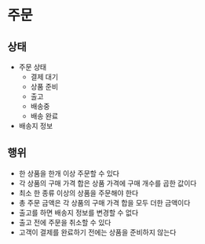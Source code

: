  # 주문
 
 ## 상태
   - 주문 상태
     - 결제 대기
     - 상품 준비
     - 출고
     - 배송중
     - 배송 완료
   - 배송지 정보

## 행위
  - 한 상품을 한개 이상 주문할 수 있다
  - 각 상품의 구매 가격 합은 상품 가격에 구매 개수를 곱한 값이다
  - 최소 한 종류 이상의 상품을 주문해야 한다
  - 총 주문 금액은 각 상품의 구매 가격 합을 모두 더한 금액이다
  - 출고를 하면 배송지 정보를 변경할 수 없다
  - 출고 전에 주문을 취소할 수 있다
  - 고객이 결제를 완료하기 전에는 상품을 준비하지 않는다
